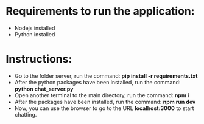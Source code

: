# Requirements to run the application: 
- Nodejs installed
- Python installed


# Instructions:
- Go to the folder server, run the command: **pip install -r requirements.txt**
- After the python packages have been installed, run the command: **python chat_server.py**
- Open another terminal to the main directory, run the command: **npm i**
- After the packages have been installed, run the command: **npm run dev**
- Now, you can use the browser to go to the URL **localhost:3000** to start chatting.
